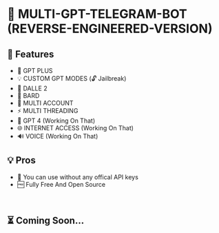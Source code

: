 # 📡 MULTI-GPT-TELEGRAM-BOT (REVERSE-ENGINEERED-VERSION)

##  🚀 Features

-  🤖 GPT PLUS
-  💡 CUSTOM GPT MODES (🔓 Jailbreak)
-  🎨 DALLE 2 
-  🌟 BARD
-  🍪 MULTI ACCOUNT
-  ⚡️ MULTI THREADING
-  🤖 GPT 4 (Working On That)
-  🌐 INTERNET ACCESS (Working On That)
-  🔊 VOICE (Working On That)


## 💡 Pros

- 🍕 You can use without any offical API keys
- 🆓 Fully Free And Open Source


<br>
 
## ⏳ Coming Soon...
